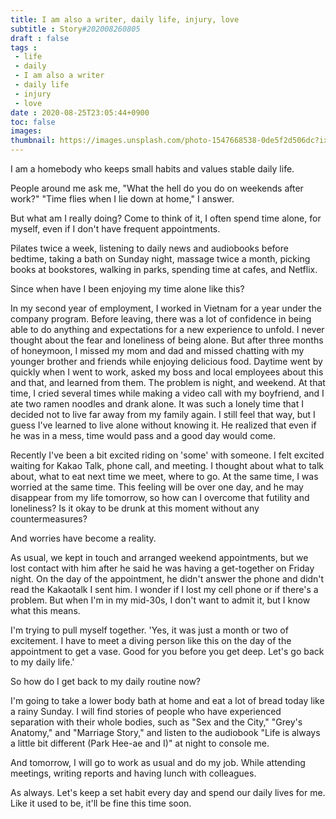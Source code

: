 ```yaml
---
title: I am also a writer, daily life, injury, love
subtitle : Story#202008260805
draft : false
tags :
 - life
 - daily
 - I am also a writer
 - daily life
 - injury
 - love
date : 2020-08-25T23:05:44+0900
toc: false
images: 
thumbnail: https://images.unsplash.com/photo-1547668538-0de5f2d506dc?ixlib=rb-1.2.1&q=80&fm=jpg&crop=entropy&cs=tinysrgb&w=1080&fit=max&ixid=eyJhcHBfaWQiOjE1NTU0OX0
---
```


I am a homebody who keeps small habits and values stable daily life.  

People around me ask me, "What the hell do you do on weekends after work?" "Time flies when I lie down at home," I answer.  

But what am I really doing? Come to think of it, I often spend time alone, for myself, even if I don't have frequent appointments.  

Pilates twice a week, listening to daily news and audiobooks before bedtime, taking a bath on Sunday night, massage twice a month, picking books at bookstores, walking in parks, spending time at cafes, and Netflix.  

Since when have I been enjoying my time alone like this?  

In my second year of employment, I worked in Vietnam for a year under the company program. Before leaving, there was a lot of confidence in being able to do anything and expectations for a new experience to unfold. I never thought about the fear and loneliness of being alone. But after three months of honeymoon, I missed my mom and dad and missed chatting with my younger brother and friends while enjoying delicious food. Daytime went by quickly when I went to work, asked my boss and local employees about this and that, and learned from them. The problem is night, and weekend. At that time, I cried several times while making a video call with my boyfriend, and I ate two ramen noodles and drank alone. It was such a lonely time that I decided not to live far away from my family again. I still feel that way, but I guess I've learned to live alone without knowing it. He realized that even if he was in a mess, time would pass and a good day would come.  

Recently I've been a bit excited riding on 'some' with someone. I felt excited waiting for Kakao Talk, phone call, and meeting. I thought about what to talk about, what to eat next time we meet, where to go. At the same time, I was worried at the same time. This feeling will be over one day, and he may disappear from my life tomorrow, so how can I overcome that futility and loneliness? Is it okay to be drunk at this moment without any countermeasures?  

And worries have become a reality.  

As usual, we kept in touch and arranged weekend appointments, but we lost contact with him after he said he was having a get-together on Friday night. On the day of the appointment, he didn't answer the phone and didn't read the Kakaotalk I sent him. I wonder if I lost my cell phone or if there's a problem. But when I'm in my mid-30s, I don't want to admit it, but I know what this means.  

I'm trying to pull myself together. 'Yes, it was just a month or two of excitement. I have to meet a diving person like this on the day of the appointment to get a vase. Good for you before you get deep. Let's go back to my daily life.'  

So how do I get back to my daily routine now?  

I'm going to take a lower body bath at home and eat a lot of bread today like a rainy Sunday. I will find stories of people who have experienced separation with their whole bodies, such as "Sex and the City," "Grey's Anatomy," and "Marriage Story," and listen to the audiobook "Life is always a little bit different (Park Hee-ae and I)" at night to console me.  

And tomorrow, I will go to work as usual and do my job. While attending meetings, writing reports and having lunch with colleagues.  

As always. Let's keep a set habit every day and spend our daily lives for me. Like it used to be, it'll be fine this time soon.  


